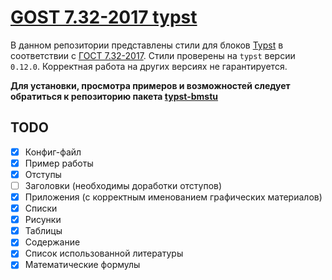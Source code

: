 # [GOST 7.32-2017 typst](https://github.com/pluttan/g7.32-2017)

В данном репозитории представлены стили для блоков [Typst](https://typst.app) в соответствии с [ГОСТ 7.32-2017](https://github.com/bmstudenst-dev-group/typst-g7.32-2017/blob/main/g7.32_2017.pdf). Стили проверены на `typst` версии `0.12.0`. Корректная работа на других версиях не гарантируется.

**Для установки, просмотра примеров и возможностей следует обратиться к репозиторию пакета [typst-bmstu](https://github.com/bmstudents/typst-bmstu)**

## TODO

- [x] Конфиг-файл
- [X] Пример работы
- [X] Отступы
- [ ] Заголовки (необходимы доработки отступов)
- [X] Приложения (с корректным именованием графических материалов)
- [X] Списки
- [X] Рисунки
- [X] Таблицы
- [X] Содержание
- [X] Список использованной литературы
- [X] Математические формулы
